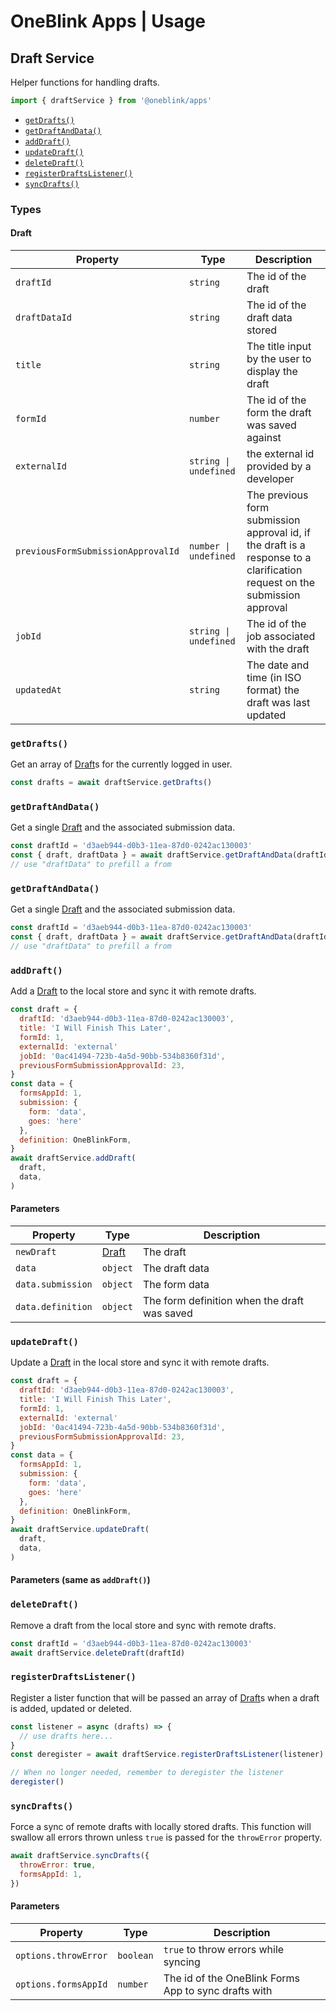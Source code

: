 # OneBlink Apps | Usage

## Draft Service

Helper functions for handling drafts.

```js
import { draftService } from '@oneblink/apps'
```

- [`getDrafts()`](#getdrafts)
- [`getDraftAndData()`](#getdraftanddata)
- [`addDraft()`](#adddraft)
- [`updateDraft()`](#updatedraft)
- [`deleteDraft()`](#deletedraft)
- [`registerDraftsListener()`](#registerdraftslistener)
- [`syncDrafts()`](#syncdrafts)

### Types

#### Draft

| Property                           | Type                  | Description                                                                                                                |
| ---------------------------------- | --------------------- | -------------------------------------------------------------------------------------------------------------------------- |
| `draftId`                          | `string`              | The id of the draft                                                                                                        |
| `draftDataId`                      | `string`              | The id of the draft data stored                                                                                            |
| `title`                            | `string`              | The title input by the user to display the draft                                                                           |
| `formId`                           | `number`              | The id of the form the draft was saved against                                                                             |
| `externalId`                       | `string \| undefined` | the external id provided by a developer                                                                                    |
| `previousFormSubmissionApprovalId` | `number \| undefined` | The previous form submission approval id, if the draft is a response to a clarification request on the submission approval |
| `jobId`                            | `string \| undefined` | The id of the job associated with the draft                                                                                |
| `updatedAt`                        | `string`              | The date and time (in ISO format) the draft was last updated                                                               |

### `getDrafts()`

Get an array of [Draft](#draft)s for the currently logged in user.

```js
const drafts = await draftService.getDrafts()
```

### `getDraftAndData()`

Get a single [Draft](#draft) and the associated submission data.

```js
const draftId = 'd3aeb944-d0b3-11ea-87d0-0242ac130003'
const { draft, draftData } = await draftService.getDraftAndData(draftId)
// use "draftData" to prefill a from
```

### `getDraftAndData()`

Get a single [Draft](#draft) and the associated submission data.

```js
const draftId = 'd3aeb944-d0b3-11ea-87d0-0242ac130003'
const { draft, draftData } = await draftService.getDraftAndData(draftId)
// use "draftData" to prefill a from
```

### `addDraft()`

Add a [Draft](#draft) to the local store and sync it with remote drafts.

```js
const draft = {
  draftId: 'd3aeb944-d0b3-11ea-87d0-0242ac130003',
  title: 'I Will Finish This Later',
  formId: 1,
  externalId: 'external'
  jobId: '0ac41494-723b-4a5d-90bb-534b8360f31d',
  previousFormSubmissionApprovalId: 23,
}
const data = {
  formsAppId: 1,
  submission: {
    form: 'data',
    goes: 'here'
  },
  definition: OneBlinkForm,
}
await draftService.addDraft(
  draft,
  data,
)
```

#### Parameters

| Property          | Type            | Description                                  |
| ----------------- | --------------- | -------------------------------------------- |
| `newDraft`        | [Draft](#draft) | The draft                                    |
| `data`            | `object`        | The draft data                               |
| `data.submission` | `object`        | The form data                                |
| `data.definition` | `object`        | The form definition when the draft was saved |

### `updateDraft()`

Update a [Draft](#draft) in the local store and sync it with remote drafts.

```js
const draft = {
  draftId: 'd3aeb944-d0b3-11ea-87d0-0242ac130003',
  title: 'I Will Finish This Later',
  formId: 1,
  externalId: 'external'
  jobId: '0ac41494-723b-4a5d-90bb-534b8360f31d',
  previousFormSubmissionApprovalId: 23,
}
const data = {
  formsAppId: 1,
  submission: {
    form: 'data',
    goes: 'here'
  },
  definition: OneBlinkForm,
}
await draftService.updateDraft(
  draft,
  data,
)
```

#### Parameters (same as `addDraft()`)

### `deleteDraft()`

Remove a draft from the local store and sync with remote drafts.

```js
const draftId = 'd3aeb944-d0b3-11ea-87d0-0242ac130003'
await draftService.deleteDraft(draftId)
```

### `registerDraftsListener()`

Register a lister function that will be passed an array of [Draft](#draft)s when a draft is added, updated or deleted.

```js
const listener = async (drafts) => {
  // use drafts here...
}
const deregister = await draftService.registerDraftsListener(listener)

// When no longer needed, remember to deregister the listener
deregister()
```

### `syncDrafts()`

Force a sync of remote drafts with locally stored drafts. This function will swallow all errors thrown unless `true` is passed for the `throwError` property.

```js
await draftService.syncDrafts({
  throwError: true,
  formsAppId: 1,
})
```

#### Parameters

| Property             | Type      | Description                                          |
| -------------------- | --------- | ---------------------------------------------------- |
| `options.throwError` | `boolean` | `true` to throw errors while syncing                 |
| `options.formsAppId` | `number`  | The id of the OneBlink Forms App to sync drafts with |
